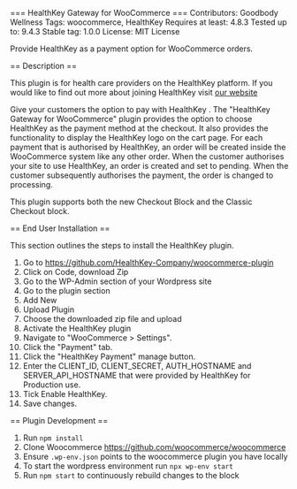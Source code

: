 === HealthKey Gateway for WooCommerce ===
Contributors: Goodbody Wellness
Tags: woocommerce, HealthKey
Requires at least: 4.8.3
Tested up to: 9.4.3
Stable tag: 1.0.0
License: MIT License

Provide HealthKey as a payment option for WooCommerce orders.

== Description ==

This plugin is for health care providers on the HealthKey platform. If you would like to find out more about joining HealthKey visit [our website](https://www.healthkey.health/industry/providers)

Give your customers the option to pay with HealthKey . The "HealthKey Gateway for WooCommerce" plugin provides the option to choose HealthKey as the payment method at the checkout. It also provides the functionality to display the HealthKey logo on the cart page. For each payment that is authorised by HealthKey, an order will be created inside the WooCommerce system like any other order. When the customer authorises your site to use HealthKey, an order is created and set to pending. When the customer subsequently authorises the payment, the order is changed to processing.

This plugin supports both the new Checkout Block and the Classic Checkout block.

== End User Installation ==

This section outlines the steps to install the HealthKey plugin.

1. Go to https://github.com/HealthKey-Company/woocommerce-plugin
2. Click on Code, download Zip
3. Go to the WP-Admin section of your Wordpress site
4. Go to the plugin section
5. Add New
6. Upload Plugin
7. Choose the downloaded zip file and upload
8. Activate the HealthKey plugin
9. Navigate to "WooCommerce > Settings".
10. Click the "Payment" tab.
11. Click the "HealthKey Payment" manage button.
12. Enter the CLIENT_ID, CLIENT_SECRET, AUTH_HOSTNAME and SERVER_API_HOSTNAME that were provided by HealthKey for Production use.
13. Tick Enable HealthKey.
14. Save changes.

== Plugin Development ==

1. Run `npm install`
2. Clone Woocommerce https://github.com/woocommerce/woocommerce
3. Ensure `.wp-env.json` points to the woocommerce plugin you have locally
4. To start the wordpress environment run `npx wp-env start`
5. Run `npm start` to continuously rebuild changes to the block
